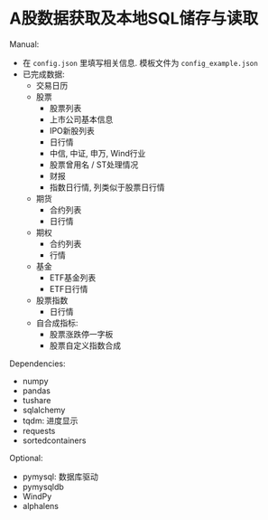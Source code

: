 # A股数据获取及本地SQL储存与读取
Manual:
- 在 `config.json` 里填写相关信息. 模板文件为 `config_example.json`
- 已完成数据:
    - 交易日历
    - 股票
        - 股票列表
        - 上市公司基本信息
        - IPO新股列表
        - 日行情
        - 中信, 中证, 申万, Wind行业
        - 股票曾用名 / ST处理情况
        - 财报
        - 指数日行情, 列类似于股票日行情
    - 期货
        - 合约列表
        - 日行情
    - 期权
        - 合约列表
        - 行情
    - 基金
        - ETF基金列表
        - ETF日行情
    - 股票指数
        - 日行情
    - 自合成指标:
        - 股票涨跌停一字板
        - 股票自定义指数合成

Dependencies:
- numpy
- pandas
- tushare
- sqlalchemy
- tqdm: 进度显示
- requests
- sortedcontainers

Optional:
- pymysql: 数据库驱动
- pymysqldb
- WindPy
- alphalens
